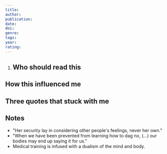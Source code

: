 ```yaml
---
title: 
author: 
publication:
date:  
doi: 
genre: 
tags:
year:
rating:
---
```


1. ## Who should read this


## How this influenced me


## Three quotes that stuck with me


## Notes
- "Her security lay in considering other people's feelings, never her own."
- "When we have been prevented from learning how to dag no, (...) our bodies may end up saying it for us."
- Medical training is infused with a dualism of the mind and body. 
